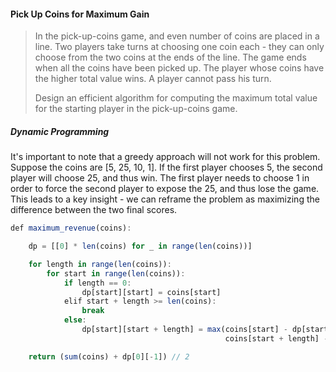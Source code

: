 #### Pick Up Coins for Maximum Gain

> In the pick-up-coins game, and even number of coins are placed in a line. Two players take turns at choosing one coin each - they can only choose from the two coins at the ends of the line. The game ends when all the coins have been picked up. The player whose coins have the higher total value wins. A player cannot pass his turn.
>
> Design an efficient algorithm for computing the maximum total value for the starting player in the pick-up-coins game.

##### Dynamic Programming

It's important to note that a greedy approach will not work for this problem. Suppose the coins are \[5, 25, 10, 1\]. If the first player chooses 5, the second player will choose 25, and thus win. The first player needs to choose 1 in order to force the second player to expose the 25, and thus lose the game. This leads to a key insight - we can reframe the problem as maximizing the difference between the two final scores.

```js
def maximum_revenue(coins):

    dp = [[0] * len(coins) for _ in range(len(coins))]

    for length in range(len(coins)):
        for start in range(len(coins)):
            if length == 0:
                dp[start][start] = coins[start]
            elif start + length >= len(coins):
                break
            else:
                dp[start][start + length] = max(coins[start] - dp[start + 1][start + length], 
                                                coins[start + length] - dp[start][start + length - 1])

    return (sum(coins) + dp[0][-1]) // 2
```



